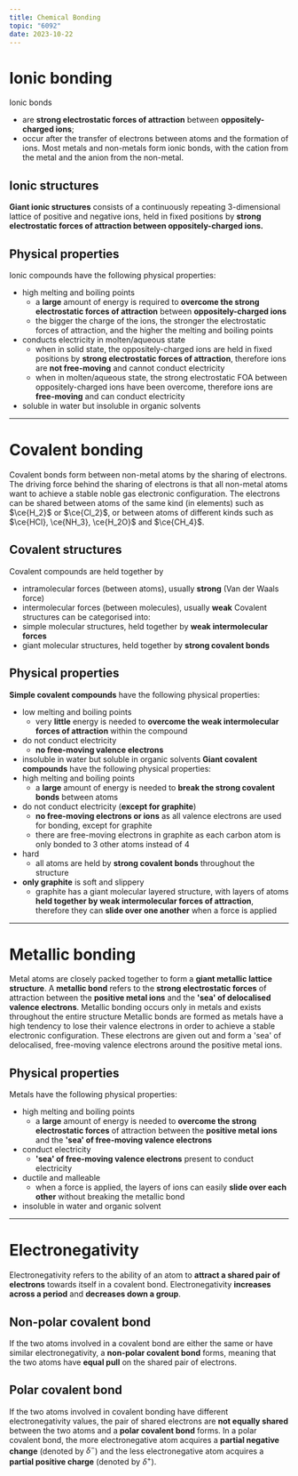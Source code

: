 ```yaml
---
title: Chemical Bonding
topic: "6092"
date: 2023-10-22
---
```

# Ionic bonding
Ionic bonds
- are **strong electrostatic forces of attraction** between **oppositely-charged ions**;
- occur after the transfer of electrons between atoms and the formation of ions.
Most metals and non-metals form ionic bonds, with the cation from the metal and the anion from the non-metal.
## Ionic structures
**Giant ionic structures** consists of a continuously repeating 3-dimensional lattice of positive and negative ions, held in fixed positions by **strong electrostatic forces of attraction between oppositely-charged ions.**
## Physical properties
Ionic compounds have the following physical properties:
- high melting and boiling points
    - a **large** amount of energy is required to **overcome the strong electrostatic forces of attraction** between **oppositely-charged ions**
    - the bigger the charge of the ions, the stronger the electrostatic forces of attraction, and the higher the melting and boiling points
- conducts electricity in molten/aqueous state
    - when in solid state, the oppositely-charged ions are held in fixed positions by **strong electrostatic forces of attraction**, therefore ions are **not free-moving** and cannot conduct electricity
    - when in molten/aqueous state, the strong electrostatic FOA between oppositely-charged ions have been overcome, therefore ions are **free-moving** and can conduct electricity
- soluble in water but insoluble in organic solvents

---
# Covalent bonding
Covalent bonds form between non-metal atoms by the sharing of electrons.
The driving force behind the sharing of electrons is that all non-metal atoms want to achieve a stable noble gas electronic configuration.
The electrons can be shared between atoms of the same kind (in elements) such as $\ce{H_2}$ or $\ce{Cl_2}$, or between atoms of different kinds such as $\ce{HCl}, \ce{NH_3}, \ce{H_2O}$ and $\ce{CH_4}$.
## Covalent structures
Covalent compounds are held together by
- intramolecular forces (between atoms), usually **strong** (Van der Waals force)
- intermolecular forces (between molecules), usually **weak**
Covalent structures can be categorised into:
- simple molecular structures, held together by **weak intermolecular forces**
- giant molecular structures, held together by **strong covalent bonds**
## Physical properties
**Simple covalent compounds** have the following physical properties:
- low melting and boiling points
    - very **little** energy is needed to **overcome the weak intermolecular forces of attraction** within the compound
- do not conduct electricity
    - **no free-moving valence electrons**
- insoluble in water but soluble in organic solvents
**Giant covalent compounds** have the following physical properties:
- high melting and boiling points
    - a **large** amount of energy is needed to **break the strong covalent bonds** between atoms
- do not conduct electricity (**except for graphite**)
    - **no free-moving electrons or ions** as all valence electrons are used for bonding, except for graphite
    - there are free-moving electrons in graphite as each carbon atom is only bonded to 3 other atoms instead of 4
- hard
    - all atoms are held by **strong covalent bonds** throughout the structure
- **only graphite** is soft and slippery
    - graphite has a giant molecular layered structure, with layers of atoms **held together by weak intermolecular forces of attraction**, therefore they can **slide over one another** when a force is applied

---
# Metallic bonding
Metal atoms are closely packed together to form a **giant metallic lattice structure**.
A **metallic bond** refers to the **strong electrostatic forces** of attraction between the **positive metal ions** and the **'sea' of delocalised valence electrons**. Metallic bonding occurs only in metals and exists throughout the entire structure
Metallic bonds are formed as metals have a high tendency to lose their valence electrons in order to achieve a stable electronic configuration. These electrons are given out and form a 'sea' of delocalised, free-moving valence electrons around the positive metal ions.
## Physical properties
Metals have the following physical properties:
- high melting and boiling points
    - a **large** amount of energy is needed to **overcome the strong electrostatic forces** of attraction between the **positive metal ions** and the **'sea' of free-moving valence electrons**
- conduct electricity
    - **'sea' of free-moving valence electrons** present to conduct electricity
- ductile and malleable
    - when a force is applied, the layers of ions can easily **slide over each other** without breaking the metallic bond
- insoluble in water and organic solvent

---
# Electronegativity
Electronegativity refers to the ability of an atom to **attract a shared pair of electrons** towards itself in a covalent bond.
Electronegativity **increases across a period** and **decreases down a group**.
## Non-polar covalent bond
If the two atoms involved in a covalent bond are either the same or have similar electronegativity, a **non-polar covalent bond** forms, meaning that the two atoms have **equal pull** on the shared pair of electrons.
## Polar covalent bond
If the two atoms involved in covalent bonding have different electronegativity values, the pair of shared electrons are **not equally shared** between the two atoms and a **polar covalent bond** forms.
In a polar covalent bond, the more electronegative atom acquires a **partial negative change** (denoted by $\delta^-$) and the less electronegative atom acquires a **partial positive charge** (denoted by $\delta^+$).